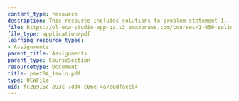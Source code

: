 ```yaml
---
content_type: resource
description: This resource includes solutions to problem statement 1.
file: https://ol-ocw-studio-app-qa.s3.amazonaws.com/courses/1-050-solid-mechanics-fall-2004/fc26915ca93c7dd4c66e4a7c8dfaecb4_pset04_1soln.pdf
file_type: application/pdf
learning_resource_types:
- Assignments
parent_title: Assignments
parent_type: CourseSection
resourcetype: Document
title: pset04_1soln.pdf
type: OCWFile
uid: fc26915c-a93c-7dd4-c66e-4a7c8dfaecb4
---
```

